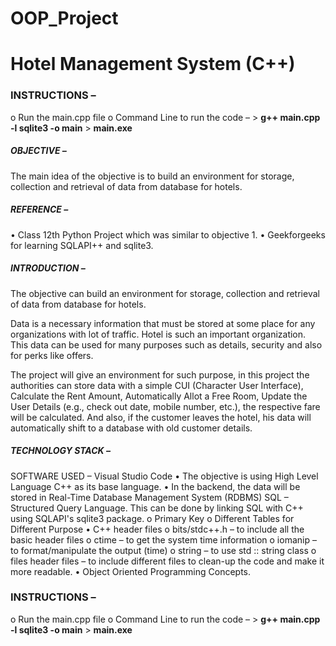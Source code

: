# OOP_Project

# Hotel Management System (C++)

### INSTRUCTIONS –
  o	Run the main.cpp file
  o	Command Line to run the code –
  	> **g++ main.cpp -l sqlite3 -o main**
  	> **main.exe** 
    
    
##### OBJECTIVE –
The main idea of the objective is to build an environment for storage, collection and retrieval of data from database for hotels. 

##### REFERENCE –
•	Class 12th Python Project which was similar to objective 1.
•	Geekforgeeks for learning SQLAPI++ and sqlite3.

##### INTRODUCTION –
The objective can build an environment for storage, collection and retrieval of data from database for hotels.

Data is a necessary information that must be stored at some place for any organizations with lot of traffic. Hotel is such an important organization. This data can be used for many purposes such as details, security and also for perks like offers.

The project will give an environment for such purpose, in this project the authorities can store data with a simple CUI (Character User Interface), Calculate the Rent Amount, Automatically Allot a Free Room, Update the User Details (e.g., check out date, mobile number, etc.), the respective fare will be calculated. And also, if the customer leaves the hotel, his data will automatically shift to a database with old customer details.

##### TECHNOLOGY STACK – 
SOFTWARE USED – Visual Studio Code
•	The objective is using High Level Language C++ as its base language.
•	In the backend, the data will be stored in Real-Time Database Management System (RDBMS) SQL – Structured Query Language. This can be done by linking SQL with C++ using SQLAPI's sqlite3 package.
  o	Primary Key
  o	Different Tables for Different Purpose
•	C++ header files
  o	bits/stdc++.h – to include all the basic header files
  o	ctime – to get the system time information
  o	iomanip – to format/manipulate the output (time) 
  o	string – to use std :: string class
  o	files header files – to include different files to clean-up the code and make it more readable.
•	Object Oriented Programming Concepts.

### INSTRUCTIONS –
  o	Run the main.cpp file
  o	Command Line to run the code –
  	> **g++ main.cpp -l sqlite3 -o main**
  	> **main.exe** 
